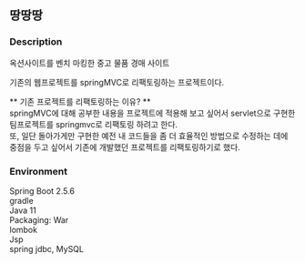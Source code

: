 ## 땅땅땅

### Description <br>
옥션사이트를 벤치 마킹한 중고 물품 경매 사이트  

기존의 웹프로젝트를 springMVC로 리팩토링하는 프로젝트이다.  

** 기존 프로젝트를 리팩토링하는 이유? **  
springMVC에 대해 공부한 내용을 프로젝트에 적용해 보고 싶어서 servlet으로 구현한 팀프로젝트를 springmvc로 리팩토링 하려고 한다.   
또, 일단 돌아가게만 구현한 예전 내 코드들을 좀 더 효율적인 방법으로 수정하는 데에 중점을 두고 싶어서 기존에 개발했던 프로젝트를 리팩토링하기로 했다.  

### Environment  

Spring Boot 2.5.6  
gradle  
Java 11  
Packaging: War  
lombok  
Jsp  
spring jdbc, MySQL  
